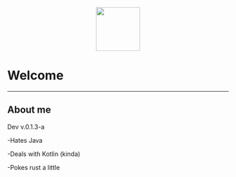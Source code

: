 <div id="header" align="center">
  <img src="https://media.giphy.com/media/M9gbBd9nbDrOTu1Mqx/giphy.gif" width="100"/>
</div>

<img src="https://komarev.com/ghpvc/?username=SolidUsr&style=flat-square&color=blue" alt=""/>

<h1> 
	Welcome
</h1>

---

## About me

Dev v.0.1.3-a

-Hates Java

-Deals with Kotlin (kinda)

-Pokes rust a little
